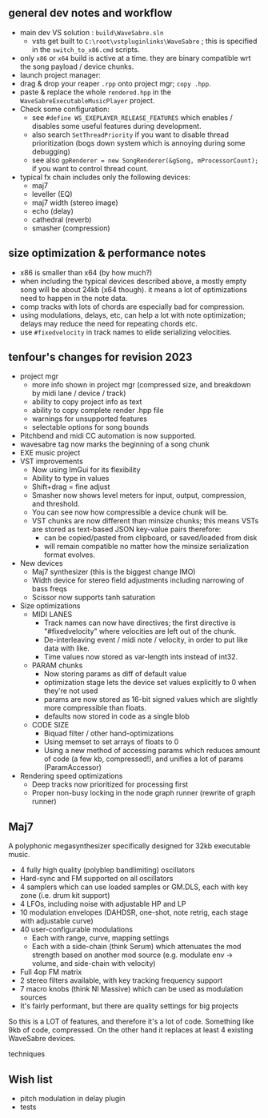 

general dev notes and workflow
-----------------------------------

  * main dev VS solution : `build\WaveSabre.sln`
    * vsts get built to `C:\root\vstpluginlinks\WaveSabre` ; this is specified in the `switch_to_x86.cmd` scripts.
  * only `x86` or `x64` build is active at a time. they are binary compatible wrt the song payload / device chunks.
  * launch project manager: 
  * drag & drop your reaper `.rpp` onto project mgr; `copy .hpp`.
  * paste & replace the whole `rendered.hpp` in the `WaveSabreExecutableMusicPlayer` project.
  * Check some configuration:
    * see `#define WS_EXEPLAYER_RELEASE_FEATURES` which enables / disables some useful features during development.
    * also search `SetThreadPriority` if you want to disable thread prioritization (bogs down system which is annoying during some debugging)
    * see also `gpRenderer = new SongRenderer(&gSong, mProcessorCount);` if you want to control thread count.
  * typical fx chain includes only the following devices:
    * maj7
    * leveller (EQ)
    * maj7 width (stereo image)
    * echo (delay)
    * cathedral (reverb)
    * smasher (compression)
  

size optimization & performance notes
-----------------------------------

  * x86 is smaller than x64 (by how much?)
  * when including the typical devices described above, a mostly empty song will be about 24kb (x64 though). it means a lot of optimizations need to happen in the note data.
  * comp tracks with lots of chords are especially bad for compression.
  * using modulations, delays, etc, can help a lot with note optimization; delays may reduce the need for repeating chords etc.
  * use `#fixedvelocity` in track names to elide serializing velocities.

tenfour's changes for revision 2023
-----------------------------------

* project mgr
    * more info shown in project mgr (compressed size, and breakdown by midi lane / device / track)
    * ability to copy project info as text
    * ability to copy complete render .hpp file
    * warnings for unsupported features
    * selectable options for song bounds
* Pitchbend and midi CC automation is now supported.
* wavesabre tag now marks the beginning of a song chunk
* EXE music project
* VST improvements
  * Now using ImGui for its flexibility
  * Ability to type in values
  * Shift+drag = fine adjust
  * Smasher now shows level meters for input, output, compression, and threshold.
  * You can see now how compressible a device chunk will be.
  * VST chunks are now different than minsize chunks; this means VSTs are stored as text-based JSON key-value pairs therefore:
    * can be copied/pasted from clipboard, or saved/loaded from disk
    * will remain compatible no matter how the minsize serialization format evolves.
* New devices
    * Maj7 synthesizer (this is the biggest change IMO)
    * Width device for stereo field adjustments including narrowing of bass freqs
    * Scissor now supports tanh saturation
* Size optimizations
    * MIDI LANES
        * Track names can now have directives; the first directive is "#fixedvelocity" where velocities are left out of the chunk.
        * De-interleaving event / midi note / velocity, in order to put like data with like.
        * Time values now stored as var-length ints instead of int32.
    * PARAM chunks
        * Now storing params as diff of default value
        * optimization stage lets the device set values explicitly to 0 when they're not used
        * params are now stored as 16-bit signed values which are slightly more compressible than floats.
        * defaults now stored in code as a single blob
    * CODE SIZE
        * Biquad filter / other hand-optimizations
        * Using memset to set arrays of floats to 0
        * Using a new method of accessing params which reduces amount of code (a few kb, compressed!), and unifies a lot of params (ParamAccessor)
* Rendering speed optimizations
    * Deep tracks now prioritized for processing first
    * Proper non-busy locking in the node graph runner (rewrite of graph runner)


Maj7
----

A polyphonic megasynthesizer specifically designed for 32kb executable music.

* 4 fully high quality (polyblep bandlimiting) oscillators
* Hard-sync and FM supported on all oscillators
* 4 samplers which can use loaded samples or GM.DLS, each with key zone (i.e. drum kit support)
* 4 LFOs, including noise with adjustable HP and LP
* 10 modulation envelopes (DAHDSR, one-shot, note retrig, each stage with adjustable curve)
* 40 user-configurable modulations
    * Each with range, curve, mapping settings
    * Each with a side-chain (think Serum) which attenuates the mod strength based on another mod source (e.g. modulate env -> volume, and side-chain with velocity)
* Full 4op FM matrix
* 2 stereo filters available, with key tracking frequency support
* 7 macro knobs (think NI Massive) which can be used as modulation sources
* It's fairly performant, but there are quality settings for big projects

So this is a LOT of features, and therefore it's a lot of code. Something like 9kb of code, compressed. On the other hand it replaces at least 4 existing WaveSabre devices.

techniques

Wish list
---------

* pitch modulation in delay plugin
* tests


